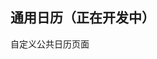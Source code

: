 <!--
 * @Description: 公共分页
 * @Version: 2.0
 * @Autor: wuwei3
 * @Date: 2020-05-08 20:31:15
 * @LastEditors: Please set LastEditors
 * @LastEditTime: 2020-12-31 15:49:47
 -->

## 通用日历（正在开发中）

自定义公共日历页面
